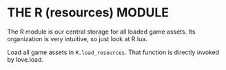 THE R (resources) MODULE
========================

The R module is our central storage for all loaded game assets. Its organization is
very intuitive, so just look at R.lua.

Load all game assets in `R.load_resources`. That function is directly invoked
by love.load.
